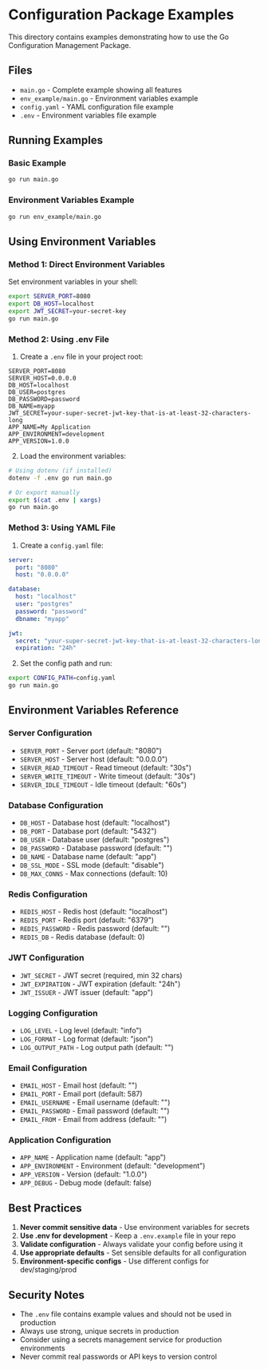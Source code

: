# Configuration Package Examples

This directory contains examples demonstrating how to use the Go Configuration Management Package.

## Files

- `main.go` - Complete example showing all features
- `env_example/main.go` - Environment variables example
- `config.yaml` - YAML configuration file example
- `.env` - Environment variables file example

## Running Examples

### Basic Example
```bash
go run main.go
```

### Environment Variables Example
```bash
go run env_example/main.go
```

## Using Environment Variables

### Method 1: Direct Environment Variables
Set environment variables in your shell:
```bash
export SERVER_PORT=8080
export DB_HOST=localhost
export JWT_SECRET=your-secret-key
go run main.go
```

### Method 2: Using .env File
1. Create a `.env` file in your project root:
```env
SERVER_PORT=8080
SERVER_HOST=0.0.0.0
DB_HOST=localhost
DB_USER=postgres
DB_PASSWORD=password
DB_NAME=myapp
JWT_SECRET=your-super-secret-jwt-key-that-is-at-least-32-characters-long
APP_NAME=My Application
APP_ENVIRONMENT=development
APP_VERSION=1.0.0
```

2. Load the environment variables:
```bash
# Using dotenv (if installed)
dotenv -f .env go run main.go

# Or export manually
export $(cat .env | xargs)
go run main.go
```

### Method 3: Using YAML File
1. Create a `config.yaml` file:
```yaml
server:
  port: "8080"
  host: "0.0.0.0"

database:
  host: "localhost"
  user: "postgres"
  password: "password"
  dbname: "myapp"

jwt:
  secret: "your-super-secret-jwt-key-that-is-at-least-32-characters-long"
  expiration: "24h"
```

2. Set the config path and run:
```bash
export CONFIG_PATH=config.yaml
go run main.go
```

## Environment Variables Reference

### Server Configuration
- `SERVER_PORT` - Server port (default: "8080")
- `SERVER_HOST` - Server host (default: "0.0.0.0")
- `SERVER_READ_TIMEOUT` - Read timeout (default: "30s")
- `SERVER_WRITE_TIMEOUT` - Write timeout (default: "30s")
- `SERVER_IDLE_TIMEOUT` - Idle timeout (default: "60s")

### Database Configuration
- `DB_HOST` - Database host (default: "localhost")
- `DB_PORT` - Database port (default: "5432")
- `DB_USER` - Database user (default: "postgres")
- `DB_PASSWORD` - Database password (default: "")
- `DB_NAME` - Database name (default: "app")
- `DB_SSL_MODE` - SSL mode (default: "disable")
- `DB_MAX_CONNS` - Max connections (default: 10)

### Redis Configuration
- `REDIS_HOST` - Redis host (default: "localhost")
- `REDIS_PORT` - Redis port (default: "6379")
- `REDIS_PASSWORD` - Redis password (default: "")
- `REDIS_DB` - Redis database (default: 0)

### JWT Configuration
- `JWT_SECRET` - JWT secret (required, min 32 chars)
- `JWT_EXPIRATION` - JWT expiration (default: "24h")
- `JWT_ISSUER` - JWT issuer (default: "app")

### Logging Configuration
- `LOG_LEVEL` - Log level (default: "info")
- `LOG_FORMAT` - Log format (default: "json")
- `LOG_OUTPUT_PATH` - Log output path (default: "")

### Email Configuration
- `EMAIL_HOST` - Email host (default: "")
- `EMAIL_PORT` - Email port (default: 587)
- `EMAIL_USERNAME` - Email username (default: "")
- `EMAIL_PASSWORD` - Email password (default: "")
- `EMAIL_FROM` - Email from address (default: "")

### Application Configuration
- `APP_NAME` - Application name (default: "app")
- `APP_ENVIRONMENT` - Environment (default: "development")
- `APP_VERSION` - Version (default: "1.0.0")
- `APP_DEBUG` - Debug mode (default: false)

## Best Practices

1. **Never commit sensitive data** - Use environment variables for secrets
2. **Use .env for development** - Keep a `.env.example` file in your repo
3. **Validate configuration** - Always validate your config before using it
4. **Use appropriate defaults** - Set sensible defaults for all configuration
5. **Environment-specific configs** - Use different configs for dev/staging/prod

## Security Notes

- The `.env` file contains example values and should not be used in production
- Always use strong, unique secrets in production
- Consider using a secrets management service for production environments
- Never commit real passwords or API keys to version control
